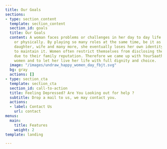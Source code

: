 ```yaml
---
title: Our Goals
sections:
- type: section_content
  template: section_content
  section_id: goals
  title: Our Goals
  content: A woman faces problems or challenges in her day to day life either socially
    or physically. By playing so many roles at the same time, be it as a mother, sister,
    daughter, wife and many more, she eventually loses her own identity or struggles
    to maintain it. Women often restrict themselves from disclosing their problems
    due to their family reputation. Therefore we came up with YourSaathi to emancipate
    women and to let her live her life with full dignity and choice.
  image: "/images/undraw_happy_women_day_fbjt.svg"
  bg: gray
  actions: []
- type: section_cta
  template: section_cta
  section_id: call-to-action
  title: Feeling Depressed? Are You Looking out for help ?
  subtitle: Drop a mail to us, we may contact you.
  actions:
  - label: Contact Us
    url: contact
menus:
  main:
    title: Features
    weight: 2
template: landing

---
```

